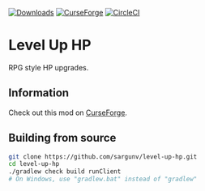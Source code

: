 [![Downloads](http://cf.way2muchnoise.eu/level-up-hp.svg)][CurseForge]
[![CurseForge](http://cf.way2muchnoise.eu/versions/level-up-hp.svg)][CurseForge]
[![CircleCI](https://circleci.com/gh/sargunv/level-up-hp.svg?style=shield)][CircleCI]

# Level Up HP

RPG style HP upgrades.

## Information

Check out this mod on [CurseForge][].

## Building from source

```bash
git clone https://github.com/sargunv/level-up-hp.git
cd level-up-hp
./gradlew check build runClient
# On Windows, use "gradlew.bat" instead of "gradlew"
```

[CurseForge]: https://minecraft.curseforge.com/projects/level-up-hp
[CircleCI]: (https://circleci.com/gh/sargunv/level-up-hp)
